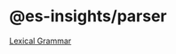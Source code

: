 # @es-insights/parser

[Lexical Grammar](https://developer.mozilla.org/en-US/docs/Web/JavaScript/Reference/Lexical_grammar)